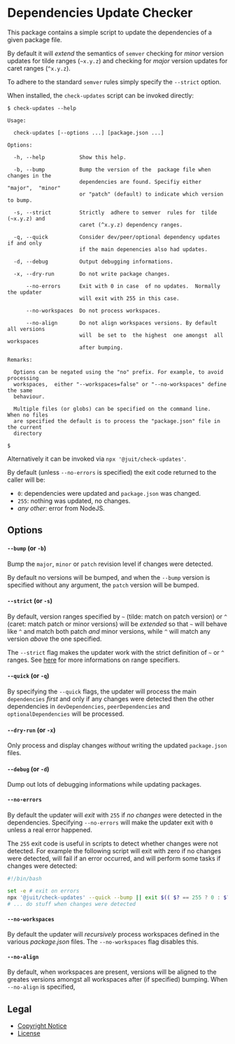 Dependencies Update Checker
===========================

This package contains a simple script to update the dependencies of a given
package file.

By default it will _extend_ the semantics of `semver` checking for _minor_
version updates for tilde ranges (`~x.y.z`) and checking for _major_ version
updates for caret ranges (`^x.y.z`).

To adhere to the standard `semver` rules simply specify the `--strict` option.

When installed, the `check-updates` script can be invoked directly:

```console
$ check-updates --help

Usage:

  check-updates [--options ...] [package.json ...]

Options:

  -h, --help           Show this help.

  -b, --bump           Bump the version of the  package file when changes in the
                       dependencies are found. Specifiy either "major",  "minor"
                       or "patch" (default) to indicate which version to bump.

  -s, --strict         Strictly  adhere to semver  rules for  tilde (~x.y.z) and
                       caret (^x.y.z) dependency ranges.

  -q, --quick          Consider dev/peer/optional dependency updates if and only
                       if the main depenencies also had updates.

  -d, --debug          Output debugging informations.

  -x, --dry-run        Do not write package changes.

      --no-errors      Exit with 0 in case  of no updates.  Normally the updater
                       will exit with 255 in this case.

      --no-workspaces  Do not process workspaces.

      --no-align       Do not align workspaces versions. By default all versions
                       will  be set to  the highest  one amongst  all workspaces
                       after bumping.

Remarks:

  Options can be negated using the "no" prefix. For example, to avoid processing
  workspaces,  either "--workspaces=false" or "--no-workspaces" define  the same
  behaviour.

  Multiple files (or globs) can be specified on the command line.  When no files
  are specified the default is to process the "package.json" file in the current
  directory

$
```

Alternatively it can be invoked via `npx '@juit/check-updates'`.

By default (unless `--no-errors` is specified) the exit code returned to the
caller will be:

* `0`: dependencies were updated and `package.json` was changed.
* `255`: nothing was updated, no changes.
* _any other_: error from NodeJS.


Options
-------

#### `--bump` (or `-b`)

Bump the `major`, `minor` or `patch` revision level if changes were detected.

By default no versions will be bumped, and when the `--bump` version is
specified without any argument, the `patch` version will be bumped.

#### `--strict` (or `-s`)

By default, version ranges specified by `~` (tilde: match on patch version) or
`^` (caret: match patch or minor versions) will be _extended_ so that `~` will
behave like `^` and match both patch _and_ minor versions, while `^` will match
any version _above_ the one specified.

The `--strict` flag makes the updater work with the strict definition of `~` or
`^` ranges. See [here](https://nodesource.com/blog/semver-tilde-and-caret/) for
more informations on range specifiers.

#### `--quick` (or `-q`)

By specifying the `--quick` flags, the updater will process the main
`dependencies` _first_ and only if any changes were detected then the other
dependencies in `devDependencies`, `peerDependencies` and `optionalDependencies`
will be processed.

#### `--dry-run` (or `-x`)

Only process and display changes _without_ writing the updated `package.json`
files.

#### `--debug` (or `-d`)

Dump out lots of debugging informations while updating packages.

#### `--no-errors`

By default the updater will _exit_ with `255` if _no changes_ were detected in
the dependencies. Specifying `--no-errors` will make the updater exit with `0`
unless a real error happened.

The `255` exit code is useful in scripts to detect whether changes were not
detected. For example the following script will exit with zero if no changes
were detected, will fail if an error occurred, and will perform some tasks if
changes were detected:

```bash
#!/bin/bash

set -e # exit on errors
npx '@juit/check-updates' --quick --bump || exit $(( $? == 255 ? 0 : $? ))
# ... do stuff when changes were detected
```

#### `--no-workspaces`

By default the updater will _recursively_ process workspaces defined in the
various _package.json_ files. The `--no-workspaces` flag disables this.

#### `--no-align`

By default, when workspaces are present, versions will be aligned to the
greates versions amongst all workspaces after (if specified) bumping. When
`--no-align` is specified,



Legal
-----

* [Copyright Notice](NOTICE.md)
* [License](LICENSE.md)
